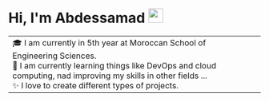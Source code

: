 # Hi, I'm Abdessamad <img src="https://github.com/TheDudeThatCode/TheDudeThatCode/blob/master/Assets/Hi.gif" width="29px">
<table>
  <tr>
    <td valign="center">
      🎓 I am currently in 5th year at Moroccan School of Engineering Sciences.</br>
      🌱 I am currently learning things like DevOps and cloud computing, nad improving my skills in other fields ... </br>
      ✨ I love to create different types of projects.</br>
<td >
    
  </tr>
  </table>
